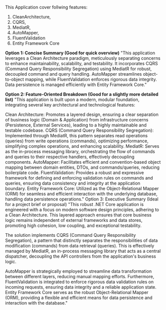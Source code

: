 This Application cover follwing features:

1. CleanArchitecture, 
2. CQRS, 
3. MediatR, 
4. AutoMapper, 
5. FluentValidation
6. Entity Framework Core

**Option 1: Concise Summary (Good for quick overview)**
"This application leverages a Clean Architecture paradigm, meticulously separating concerns to enhance maintainability, scalability, and testability. It incorporates CQRS (Command Query Responsibility Segregation) using MediatR for robust, decoupled command and query handling. AutoMapper streamlines object-to-object mapping, while FluentValidation enforces rigorous data integrity. Data persistence is managed efficiently with Entity Framework Core."

**Option 2: Feature-Oriented Breakdown (Good for a slightly more detailed list)**
"This application is built upon a modern, modular foundation, integrating several key architectural and technological features:

Clean Architecture: Promotes a layered design, ensuring a clear separation of business logic (Domain & Application) from infrastructure concerns (Persistence, External Services), leading to a highly maintainable and testable codebase.
CQRS (Command Query Responsibility Segregation): Implemented through MediatR, this pattern separates read operations (queries) from write operations (commands), optimizing performance, simplifying complex operations, and enhancing scalability.
MediatR: Serves as the in-process messaging library, orchestrating the flow of commands and queries to their respective handlers, effectively decoupling components.
AutoMapper: Facilitates efficient and convention-based object mapping between domain entities, DTOs, and commands/queries, reducing boilerplate code.
FluentValidation: Provides a robust and expressive framework for defining and enforcing validation rules on commands and queries, ensuring data consistency and integrity at the application boundary.
Entity Framework Core: Utilized as the Object-Relational Mapper (ORM) for seamless and efficient interaction with the underlying database, handling data persistence operations."
Option 3: Executive Summary (Ideal for a project brief or proposal)
"This robust .NET Core application is engineered with a focus on modern software design principles, adhering to a Clean Architecture. This layered approach ensures that core business logic remains independent of external frameworks and data stores, promoting high cohesion, low coupling, and exceptional testability.

The solution implements CQRS (Command Query Responsibility Segregation), a pattern that distinctly separates the responsibilities of data modification (commands) from data retrieval (queries). This is effectively managed by MediatR, an in-process messaging library that acts as a central dispatcher, decoupling the API controllers from the application's business logic.

AutoMapper is strategically employed to streamline data transformation between different layers, reducing manual mapping efforts. Furthermore, FluentValidation is integrated to enforce rigorous data validation rules on incoming requests, ensuring data integrity and a reliable application state. Entity Framework Core serves as the robust Object-Relational Mapper (ORM), providing a flexible and efficient means for data persistence and interaction with the database."

